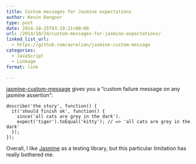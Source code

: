 ```yaml
---
title: Custom messages for Jasmine expectations
author: Kevin Dangoor
type: post
date: 2014-10-25T03:19:21+00:00
url: /2014/10/24/custom-messages-for-jasmine-expectations/
linked_list_url:
  - https://github.com/avrelian/jasmine-custom-message
categories:
  - JavaScript
  - Linkage
format: link

---
```

[jasmine-custom-message][1] gives you a &#8220;custom failure message on any jasmine assertion&#8221;:

    describe('the story', function() {
      it('should finish ok', function() {
        since('all cats are grey in the dark').
        expect('tiger').toEqual('kitty'); // => 'all cats are grey in the dark'
      });
    });
    

Overall, I like [Jasmine][2] as a testing library, but this particular limitation has really bothered me.

 [1]: https://github.com/avrelian/jasmine-custom-message
 [2]: http://jasmine.github.io/